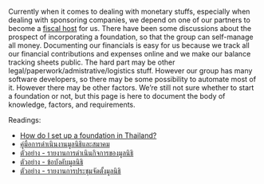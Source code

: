 Currently when it comes to dealing with monetary stuffs, especially when dealing with sponsoring companies, we depend on one of our partners to become a [fiscal host](https://docs.opencollective.com/help/fiscal-hosts/fiscal-hosts) for us. There have been some discussions about the prospect of incorporating a foundation, so that the group can self-manage all money. Documenting our financials is easy for us because we track all our financial contributions and expenses online and we make our balance tracking sheets public. The hard part may be other legal/paperwork/admistrative/logistics stuff. However our group has many software developers, so there may be some possibility to automate most of it. However there may be other factors. We’re still not sure whether to start a foundation or not, but this page is here to document the body of knowledge, factors, and requirements.

Readings:

- [How do I set up a foundation in Thailand?](https://www.siam-legal.com/Business-in-Thailand/thailand-foundation.php)
- [คู่มือการดำเนินงานมูลนิธิและสมาคม](http://www.oic.go.th/FILEWEB/CABINFOCENTER12/DRAWER094/GENERAL/DATA0000/00000095.PDF)
- [ตัวอย่าง - รายงานการดำเนินกิจการของมูลนิธิ](https://webportal.bangkok.go.th/upload/user/00000098/News/Procurement/1-64/1.pdf)
- [ตัวอย่าง - ข้อบังคับมูลนิธิ](https://webportal.bangkok.go.th/upload/user/00000063/Service/Administration/f11.pdf)
- [ตัวอย่าง - รายงานการประชุมจัดตั้งมูลนิธิ](https://webportal.bangkok.go.th/upload/user/00000063/Service/Administration/f30.pdf)
